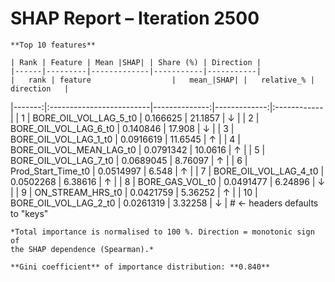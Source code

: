 # SHAP Report – Iteration 2500

    **Top 10 features**

    | Rank | Feature | Mean |SHAP| | Share (%) | Direction |
    |------|---------|-------------|-----------|-----------|
    |   rank | feature                  |   mean_|SHAP| |   relative_% | direction   |
|-------:|:-------------------------|--------------:|-------------:|:------------|
|      1 | BORE_OIL_VOL_LAG_5_t0    |     0.166625  |     21.1857  | ↓           |
|      2 | BORE_OIL_VOL_LAG_6_t0    |     0.140846  |     17.908   | ↓           |
|      3 | BORE_OIL_VOL_LAG_1_t0    |     0.0916619 |     11.6545  | ↑           |
|      4 | BORE_OIL_VOL_MEAN_LAG_t0 |     0.0791342 |     10.0616  | ↑           |
|      5 | BORE_OIL_VOL_LAG_7_t0    |     0.0689045 |      8.76097 | ↑           |
|      6 | Prod_Start_Time_t0       |     0.0514997 |      6.548   | ↑           |
|      7 | BORE_OIL_VOL_LAG_4_t0    |     0.0502268 |      6.38616 | ↑           |
|      8 | BORE_GAS_VOL_t0          |     0.0491477 |      6.24896 | ↓           |
|      9 | ON_STREAM_HRS_t0         |     0.0421759 |      5.36252 | ↑           |
|     10 | BORE_OIL_VOL_LAG_2_t0    |     0.0261319 |      3.32258 | ↓           |        # ← headers defaults to "keys"

    *Total importance is normalised to 100 %. Direction = monotonic sign of
    the SHAP dependence (Spearman).*  

    **Gini coefficient** of importance distribution: **0.840**
